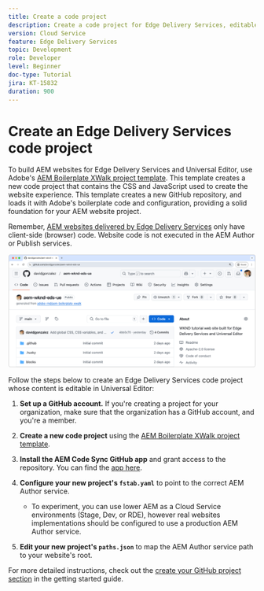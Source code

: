 ```yaml
---
title: Create a code project
description: Create a code project for Edge Delivery Services, editable using the Universal Editor.
version: Cloud Service
feature: Edge Delivery Services
topic: Development
role: Developer
level: Beginner
doc-type: Tutorial
jira: KT-15832
duration: 900
---
```


# Create an Edge Delivery Services code project

To build AEM websites for Edge Delivery Services and Universal Editor, use Adobe's [AEM Boilerplate XWalk project template](https://github.com/adobe-rnd/aem-boilerplate-xwalk). This template creates a new code project that contains the CSS and JavaScript used to create the website experience. This template creates a new GitHub repository, and loads it with Adobe's boilerplate code and configuration, providing a solid foundation for your AEM website project.

Remember, [AEM websites delivered by Edge Delivery Services](https://experienceleague.adobe.com/en/docs/experience-manager-learn/sites/edge-delivery-services/overview) only have client-side (browser) code. Website code is not executed in the AEM Author or Publish services.

![New Edge Delivery Services project](./assets/1-new-project/new-project.png)

Follow the steps below to create an Edge Delivery Services code project whose content is editable in Universal Editor:

1. **Set up a GitHub account.** If you're creating a project for your organization, make sure that the organization has a GitHub account, and you're a member.
2. **Create a new code project** using the [AEM Boilerplate XWalk project template](https://github.com/adobe-rnd/aem-boilerplate-xwalk).
3. **Install the AEM Code Sync GitHub app** and grant access to the repository. You can find the [app here](https://github.com/apps/aem-code-sync).
4. **Configure your new project's `fstab.yaml`** to point to the correct AEM Author service.

    * To experiment, you can use lower AEM as a Cloud Service environments (Stage, Dev, or RDE), however real websites implementations should be configured to use a production AEM Author service.

5. **Edit your new project's `paths.json`** to map the AEM Author service path to your website's root.

For more detailed instructions, check out the [create your GitHub project section](https://experienceleague.adobe.com/en/docs/experience-manager-cloud-service/content/edge-delivery/wysiwyg-authoring/edge-dev-getting-started#create-github-project) in the getting started guide.
